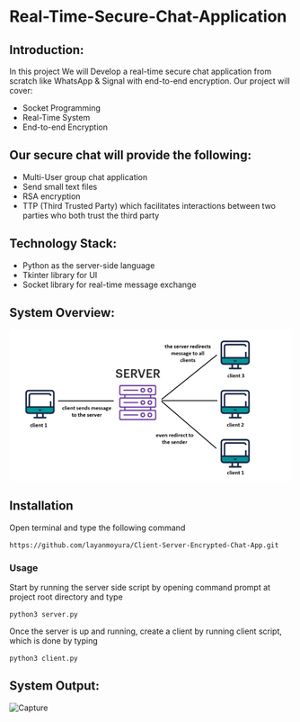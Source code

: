 # Real-Time-Secure-Chat-Application

## Introduction:
In this project We will Develop a real-time secure chat application from scratch like WhatsApp & Signal with end-to-end encryption. Our project will cover:
-	Socket Programming
-	Real-Time System 
-	End-to-end Encryption 

## Our secure chat will provide the following:
-	Multi-User group chat application
-	Send small text files
-	RSA encryption
-	TTP (Third Trusted Party) which facilitates interactions between two parties who both trust the third party

## Technology Stack:
-	Python as the server-side language
-	Tkinter library for UI
-	Socket library for real-time message exchange


## System Overview:
![System Overview](https://github.com/AhmedIssa11/Real-Time-Secure-Chat-Application/blob/main/project_overview.png)

## Installation
Open terminal and type the following command
```
https://github.com/layanmoyura/Client-Server-Encrypted-Chat-App.git
```

### Usage
Start by running the server side script by opening command prompt at project root directory and type 
```
python3 server.py
```
Once the server is up and running, create a client by running client script, which is done by typing
```
python3 client.py
```

## System Output:
![Capture](https://github.com/layanmoyura/Client-Server-Encrypted-Chat-App/assets/84334230/bfc67d59-df93-4683-91a4-274ad3af147d)

